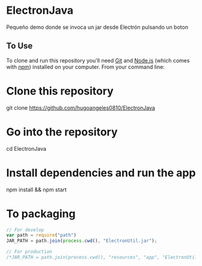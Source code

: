 # ElectronJava
Pequeño demo donde se invoca un jar desde Electrón pulsando un boton

## To Use

To clone and run this repository you'll need [Git](https://git-scm.com) and [Node.js](https://nodejs.org/en/download/) (which comes with [npm](http://npmjs.com)) installed on your computer. From your command line:

# Clone this repository
git clone https://github.com/hugoangeles0810/ElectronJava
# Go into the repository
cd ElectronJava
# Install dependencies and run the app
npm install && npm start

# To packaging
```javascript
// For develop
var path = require("path")
JAR_PATH = path.join(process.cwd(), "ElectronUtil.jar");

// For production
/*JAR_PATH = path.join(process.cwd(), "resources", "app", "ElectronUtil.jar");*/
```